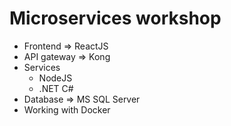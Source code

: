 # Microservices workshop
* Frontend => ReactJS
* API gateway => Kong
* Services
  * NodeJS
  * .NET C#
* Database => MS SQL Server
* Working with Docker
